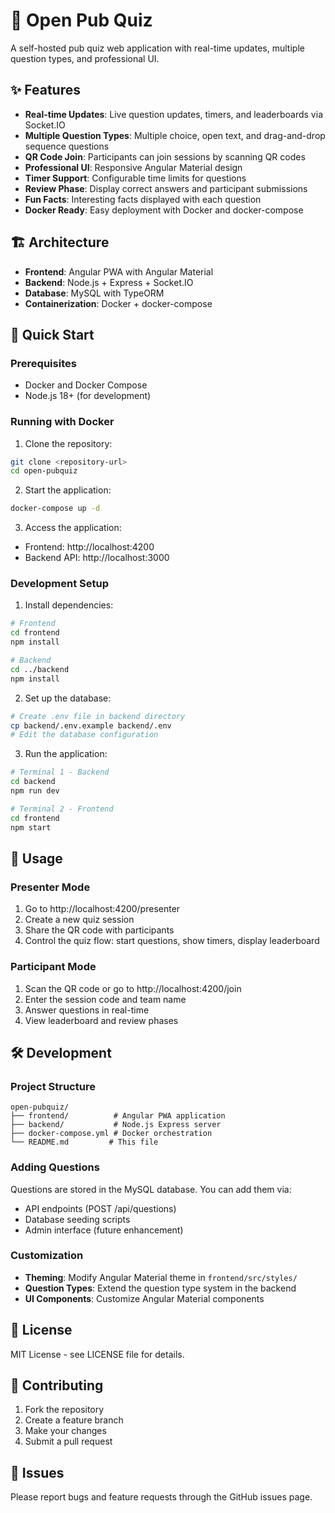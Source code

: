 # 🎯 Open Pub Quiz

A self-hosted pub quiz web application with real-time updates, multiple question types, and professional UI.

## ✨ Features

- **Real-time Updates**: Live question updates, timers, and leaderboards via Socket.IO
- **Multiple Question Types**: Multiple choice, open text, and drag-and-drop sequence questions
- **QR Code Join**: Participants can join sessions by scanning QR codes
- **Professional UI**: Responsive Angular Material design
- **Timer Support**: Configurable time limits for questions
- **Review Phase**: Display correct answers and participant submissions
- **Fun Facts**: Interesting facts displayed with each question
- **Docker Ready**: Easy deployment with Docker and docker-compose

## 🏗 Architecture

- **Frontend**: Angular PWA with Angular Material
- **Backend**: Node.js + Express + Socket.IO
- **Database**: MySQL with TypeORM
- **Containerization**: Docker + docker-compose

## 🚀 Quick Start

### Prerequisites
- Docker and Docker Compose
- Node.js 18+ (for development)

### Running with Docker

1. Clone the repository:
```bash
git clone <repository-url>
cd open-pubquiz
```

2. Start the application:
```bash
docker-compose up -d
```

3. Access the application:
- Frontend: http://localhost:4200
- Backend API: http://localhost:3000

### Development Setup

1. Install dependencies:
```bash
# Frontend
cd frontend
npm install

# Backend
cd ../backend
npm install
```

2. Set up the database:
```bash
# Create .env file in backend directory
cp backend/.env.example backend/.env
# Edit the database configuration
```

3. Run the application:
```bash
# Terminal 1 - Backend
cd backend
npm run dev

# Terminal 2 - Frontend
cd frontend
npm start
```

## 📱 Usage

### Presenter Mode
1. Go to http://localhost:4200/presenter
2. Create a new quiz session
3. Share the QR code with participants
4. Control the quiz flow: start questions, show timers, display leaderboard

### Participant Mode
1. Scan the QR code or go to http://localhost:4200/join
2. Enter the session code and team name
3. Answer questions in real-time
4. View leaderboard and review phases

## 🛠 Development

### Project Structure
```
open-pubquiz/
├── frontend/          # Angular PWA application
├── backend/           # Node.js Express server
├── docker-compose.yml # Docker orchestration
└── README.md         # This file
```

### Adding Questions
Questions are stored in the MySQL database. You can add them via:
- API endpoints (POST /api/questions)
- Database seeding scripts
- Admin interface (future enhancement)

### Customization
- **Theming**: Modify Angular Material theme in `frontend/src/styles/`
- **Question Types**: Extend the question type system in the backend
- **UI Components**: Customize Angular Material components

## 📄 License

MIT License - see LICENSE file for details.

## 🤝 Contributing

1. Fork the repository
2. Create a feature branch
3. Make your changes
4. Submit a pull request

## 🐛 Issues

Please report bugs and feature requests through the GitHub issues page.
